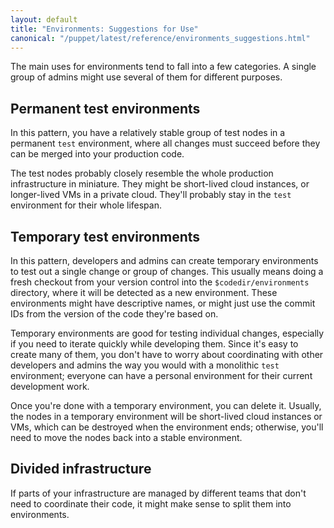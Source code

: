 ```yaml
---
layout: default
title: "Environments: Suggestions for Use"
canonical: "/puppet/latest/reference/environments_suggestions.html"
---
```


[adrien_blog]: http://puppetlabs.com/blog/git-workflow-and-puppet-environments
[directory_environments]: ./environments.html

The main uses for environments tend to fall into a few categories. A single group of admins might use several of them for different purposes.

## Permanent test environments

In this pattern, you have a relatively stable group of test nodes in a permanent `test` environment, where all changes must succeed before they can be merged into your production code.

The test nodes probably closely resemble the whole production infrastructure in miniature. They might be short-lived cloud instances, or longer-lived VMs in a private cloud. They'll probably stay in the `test` environment for their whole lifespan.

## Temporary test environments

In this pattern, developers and admins can create temporary environments to test out a single change or group of changes. This usually means doing a fresh checkout from your version control into the `$codedir/environments` directory, where it will be detected as a new environment. These environments might have descriptive names, or might just use the commit IDs from the version of the code they're based on.

Temporary environments are good for testing individual changes, especially if you need to iterate quickly while developing them. Since it's easy to create many of them, you don't have to worry about coordinating with other developers and admins the way you would with a monolithic `test` environment; everyone can have a personal environment for their current development work.

Once you're done with a temporary environment, you can delete it. Usually, the nodes in a temporary environment will be short-lived cloud instances or VMs, which can be destroyed when the environment ends; otherwise, you'll need to move the nodes back into a stable environment.


## Divided infrastructure

If parts of your infrastructure are managed by different teams that don't need to coordinate their code, it might make sense to split them into environments.
